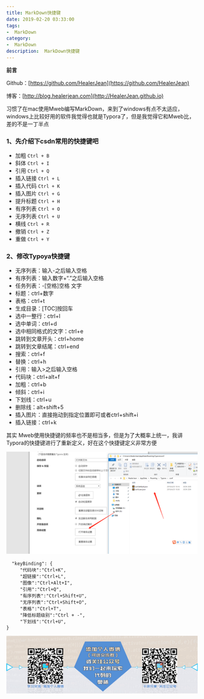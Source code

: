 ```yaml
---
title: MarkDown快捷键
date: 2019-02-20 03:33:00
tags: 
-  MarkDown
category: 
-  MarkDown
description:  MarkDown快捷键
---
```


**前言**     

 Github：[https://github.com/HealerJean](https://github.com/HealerJean)         

 博客：[http://blog.healerjean.com](http://HealerJean.github.io)           



习惯了在mac使用Mweb编写MarkDown，来到了windows有点不太适应，windows上比较好用的软件我觉得也就是Typora了，但是我觉得它和Mweb比，差的不是一丁半点

### 1、先介绍下csdn常用的快捷键吧 

- 加粗 `Ctrl + B` 
- 斜体 `Ctrl + I` 
- 引用 `Ctrl + Q` 
- 插入链接 `Ctrl + L` 
- 插入代码 `Ctrl + K` 
- 插入图片 `Ctrl + G` 
- 提升标题 `Ctrl + H` 
- 有序列表 `Ctrl + O` 
- 无序列表 `Ctrl + U` 
- 横线 `Ctrl + R` 
- 撤销 `Ctrl + Z` 
- 重做 `Ctrl + Y` 



### 2、修改Typoya快捷键

- 无序列表：输入-之后输入空格
- 有序列表：输入数字+“.”之后输入空格
- 任务列表：-[空格]空格 文字
- 标题：ctrl+数字
- 表格：ctrl+t
- 生成目录：[TOC]按回车
- 选中一整行：ctrl+l
- 选中单词：ctrl+d
- 选中相同格式的文字：ctrl+e
- 跳转到文章开头：ctrl+home
- 跳转到文章结尾：ctrl+end
- 搜索：ctrl+f
- 替换：ctrl+h
- 引用：输入>之后输入空格
- 代码块：ctrl+alt+f
- 加粗：ctrl+b
- 倾斜：ctrl+i
- 下划线：ctrl+u
- 删除线：alt+shift+5
- 插入图片：直接拖动到指定位置即可或者ctrl+shift+i
- 插入链接：ctrl+k


其实 Mweb使用快捷键的频率也不是相当多，但是为了大概率上统一，我讲Typora的快捷键进行了重新定义，好在这个快捷键定义非常方便





![1556160300212](https://raw.githubusercontent.com/HealerJean/HealerJean.github.io/master/blogImages/1556160300212.png)



```
  "keyBinding": {
     "代码块":"Ctrl+K",
     "超链接":"Ctrl+L",
     "图像":"Ctrl+Alt+I",
     "引用":"Ctrl+Q",
     "有序列表":"Ctrl+Shift+U",
     "无序列表":"Ctrl+Shift+O",
     "表格":"Ctrl+T",
     "降低标题级别":"Ctrl + -",
     "下划线":"Ctrl+U",
}
```







![ContactAuthor](https://raw.githubusercontent.com/HealerJean/HealerJean.github.io/master/assets/img/artical_bottom.jpg)



<!-- Gitalk 评论 start  -->

<link rel="stylesheet" href="https://unpkg.com/gitalk/dist/gitalk.css">
<script src="https://unpkg.com/gitalk@latest/dist/gitalk.min.js"></script> 
<div id="gitalk-container"></div>    
 <script type="text/javascript">
    var gitalk = new Gitalk({
		clientID: `1d164cd85549874d0e3a`,
		clientSecret: `527c3d223d1e6608953e835b547061037d140355`,
		repo: `HealerJean.github.io`,
		owner: 'HealerJean',
		admin: ['HealerJean'],
		id: 'AAAAAAAAAAAAAAA',
    });
    gitalk.render('gitalk-container');
</script> 

<!-- Gitalk end -->

